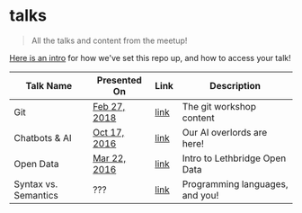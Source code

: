 # talks

> All the talks and content from the meetup!

[Here is an intro][gitpitch-asset] for how we've set this repo up, and how to access your talk!

| Talk Name            | Presented On                    | Link             | Description                     |
|----------------------|---------------------------------|------------------|---------------------------------|
| Git                  | [Feb 27, 2018][meetup-git]      | [link][git]      | The git workshop content        |
| Chatbots & AI        | [Oct 17, 2016][meetup-chatbots] | [link][chatbots] | Our AI overlords are here!      |
| Open Data            | [Mar 22, 2016][meetup-opendata] | [link][opendata] | Intro to Lethbridge Open Data   |
| Syntax vs. Semantics | ???                             | [link][syntax]   | Programming languages, and you! |

[meetup-git-2]: https://www.meetup.com/CodeYQL/events/249137357/
[git-2]: https://gitpitch.com/codeyql/talks/master?p=git#/24

[meetup-git]: https://www.meetup.com/CodeYQL/events/247301913/
[git]: https://gitpitch.com/codeyql/talks/master?p=git#/

[meetup-chatbots]: https://www.meetup.com/CodeYQL/events/234424008/
[chatbots]: https://github.com/CodeYQL/talks/tree/master/chatbots-and-ai/

[meetup-opendata]: https://www.meetup.com/CodeYQL/events/229132898/
[opendata]: https://github.com/CodeYQL/talks/tree/master/open-data/

[syntax]: https://github.com/CodeYQL/talks/tree/master/syntax-vs-semantics/

[gitpitch-asset]: https://github.com/gitpitch/gitpitch/wiki/Asset-Sharing
